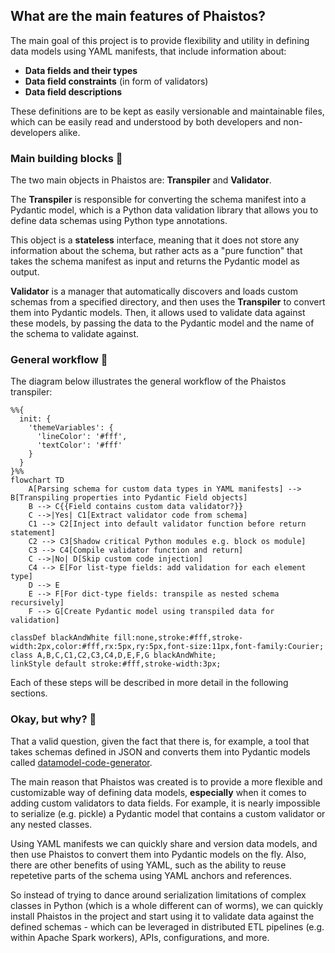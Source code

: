 ## What are the main features of Phaistos?

The main goal of this project is to provide flexibility and utility in defining data models using YAML manifests, that include information about:

* **Data fields and their types**
* **Data field constraints** (in form of validators)
* **Data field descriptions**

These definitions are to be kept as easily versionable and maintainable files, which can be easily read and understood by both developers and non-developers alike.

### Main building blocks 🧱

The two main objects in Phaistos are: **Transpiler** and **Validator**.

The **Transpiler** is responsible for converting the schema manifest into a Pydantic model, which is a Python data validation library that allows you to define data schemas using Python type annotations.

This object is a **stateless** interface, meaning that it does not store any information about the schema, but rather acts as a "pure function" that takes the schema manifest as input and returns the Pydantic model as output.

**Validator** is a manager that automatically discovers and loads custom schemas from a specified directory, and then uses the **Transpiler** to convert them into Pydantic models. Then, it allows used to validate data against these models,
by passing the data to the Pydantic model and the name of the schema to validate against.

### General workflow 🌊

The diagram below illustrates the general workflow of the Phaistos transpiler:

```mermaid
%%{
  init: {
    'themeVariables': {
      'lineColor': '#fff',
      'textColor': '#fff'
    }
  }
}%%
flowchart TD
    A[Parsing schema for custom data types in YAML manifests] --> B[Transpiling properties into Pydantic Field objects]
    B --> C{{Field contains custom data validator?}}
    C -->|Yes| C1[Extract validator code from schema]
    C1 --> C2[Inject into default validator function before return statement]
    C2 --> C3[Shadow critical Python modules e.g. block os module]
    C3 --> C4[Compile validator function and return]
    C -->|No| D[Skip custom code injection]
    C4 --> E[For list-type fields: add validation for each element type]
    D --> E
    E --> F[For dict-type fields: transpile as nested schema recursively]
    F --> G[Create Pydantic model using transpiled data for validation]

classDef blackAndWhite fill:none,stroke:#fff,stroke-width:2px,color:#fff,rx:5px,ry:5px,font-size:11px,font-family:Courier;
class A,B,C,C1,C2,C3,C4,D,E,F,G blackAndWhite;
linkStyle default stroke:#fff,stroke-width:3px;
```

Each of these steps will be described in more detail in the following sections.

### Okay, but why? 🤔

That a valid question, given the fact that there is, for example, a tool
that takes schemas defined in JSON and converts them into Pydantic models
called [datamodel-code-generator](https://github.com/koxudaxi/datamodel-code-generator).

The main reason that Phaistos was created is to provide a more flexible and
customizable way of defining data models, **especially** when it comes
to adding custom validators to data fields. For example, it is nearly impossible
to serialize (e.g. pickle) a Pydantic model that contains a custom validator
or any nested classes.

Using YAML manifests we can quickly share and version data models, and then
use Phaistos to convert them into Pydantic models on the fly. Also, there
are other benefits of using YAML, such as the ability to reuse repetetive
parts of the schema using YAML anchors and references.

So instead of trying to dance around serialization limitations of complex
classes in Python (which is a whole different can of worms), we can
quickly install Phaistos in the project and start using it to validate
data against the defined schemas - which can be leveraged in distributed ETL pipelines (e.g. within Apache Spark workers), APIs, configurations, and more.
